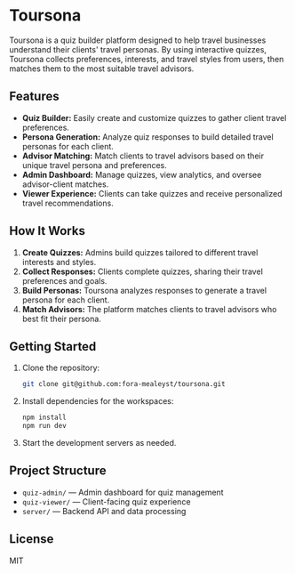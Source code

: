 # Toursona

Toursona is a quiz builder platform designed to help travel businesses understand their clients' travel personas. By using interactive quizzes, Toursona collects preferences, interests, and travel styles from users, then matches them to the most suitable travel advisors.

## Features

- **Quiz Builder:** Easily create and customize quizzes to gather client travel preferences.
- **Persona Generation:** Analyze quiz responses to build detailed travel personas for each client.
- **Advisor Matching:** Match clients to travel advisors based on their unique travel persona and preferences.
- **Admin Dashboard:** Manage quizzes, view analytics, and oversee advisor-client matches.
- **Viewer Experience:** Clients can take quizzes and receive personalized travel recommendations.

## How It Works

1. **Create Quizzes:** Admins build quizzes tailored to different travel interests and styles.
2. **Collect Responses:** Clients complete quizzes, sharing their travel preferences and goals.
3. **Build Personas:** Toursona analyzes responses to generate a travel persona for each client.
4. **Match Advisors:** The platform matches clients to travel advisors who best fit their persona.

## Getting Started

1. Clone the repository:
   ```sh
   git clone git@github.com:fora-mealeyst/toursona.git
   ```
2. Install dependencies for the workspaces:
   ```sh
   npm install
   npm run dev
   ```
3. Start the development servers as needed.

## Project Structure

- `quiz-admin/` — Admin dashboard for quiz management
- `quiz-viewer/` — Client-facing quiz experience
- `server/` — Backend API and data processing

## License

MIT
